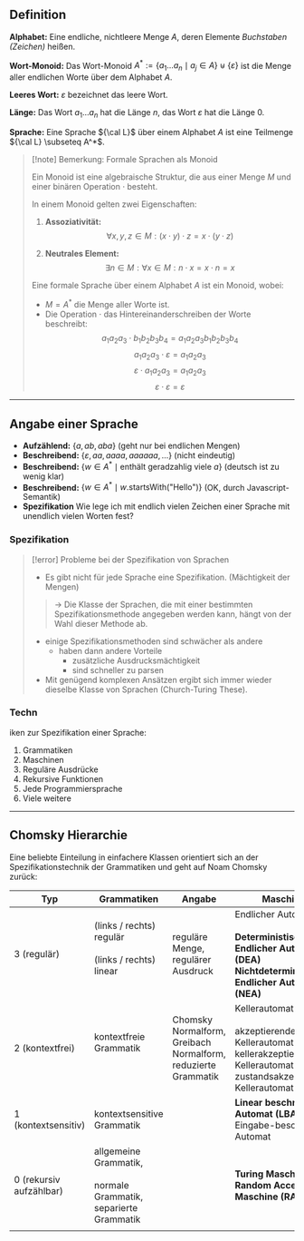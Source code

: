 
## Definition

**Alphabet:** Eine endliche, nichtleere Menge $A$, deren Elemente *Buchstaben (Zeichen)* heißen.

**Wort-Monoid:** Das Wort-Monoid $A^* := \{ a_1 \ldots a_n \mid a_j \in A \} \uplus \{ \varepsilon \}$ ist die Menge aller endlichen Worte über dem Alphabet $A$.

**Leeres Wort:** $\varepsilon$ bezeichnet das leere Wort.

**Länge:** Das Wort $a_1 \ldots a_n$ hat die Länge $n$, das Wort $\varepsilon$ hat die Länge $0$.

**Sprache:** Eine Sprache ${\cal L}$ über einem Alphabet $A$ ist eine Teilmenge ${\cal L} \subseteq A^*$.


>[!note] Bemerkung: Formale Sprachen als Monoid
>
>Ein Monoid ist eine algebraische Struktur, die aus einer Menge $M$ und einer binären Operation $\cdot$ besteht.
>
>In einem Monoid gelten zwei Eigenschaften:
>
>1. **Assoziativität:** 
 >  $$\forall x,y,z \in M: (x \cdot y) \cdot z = x \cdot (y \cdot z)$$
>
>2. **Neutrales Element:** 
 >  $$ \exists n \in M: \forall x \in M: n \cdot x = x \cdot n = x$$
>
>Eine formale Sprache über einem Alphabet $A$ ist ein Monoid, wobei:
>
>- $M = A^*$ die Menge aller Worte ist.
>- Die Operation $\cdot$ das Hintereinanderschreiben der Worte beschreibt:
  $$a_1a_2a_3 \cdot b_1b_2b_3b_4 = a_1a_2a_3b_1b_2b_3b_4$$
  $$a_1a_2a_3 \cdot \varepsilon = a_1a_2a_3$$
  $$  \varepsilon \cdot a_1a_2a_3 = a_1a_2a_3  $$
  $$  \varepsilon \cdot \varepsilon = \varepsilon  $$
  

---

## Angabe einer Sprache

- **Aufzählend:** $\{ a, ab, aba \}$  (geht nur bei endlichen Mengen)
- **Beschreibend:** $\{ \varepsilon, aa, aaaa, aaaaaa, \ldots \}$  (nicht eindeutig)
- **Beschreibend:** $\{ w \in A^* \mid \text{enthält geradzahlig viele } a \}$  (deutsch ist zu wenig klar)
- **Beschreibend:** $\{ w \in A^* \mid w.\text{startsWith("Hello")} \}$  (OK, durch Javascript-Semantik)
- **Spezifikation**  Wie lege ich mit endlich vielen Zeichen einer Sprache mit unendlich vielen Worten fest?
### Spezifikation

>[!error] Probleme bei der Spezifikation von Sprachen
> - Es gibt nicht für jede Sprache eine Spezifikation. (Mächtigkeit der Mengen)
>> <li  style="list-style-type: '-> ';">Die Klasse der Sprachen, die mit einer bestimmten Spezifikationsmethode angegeben werden kann, hängt von der Wahl dieser Methode ab.</li>
> - einige Spezifikationsmethoden sind schwächer als andere
> 	- haben dann andere Vorteile
> 		-  zusätzliche Ausdrucksmächtigkeit
> 		- sind schneller zu parsen
> - Mit genügend komplexen Ansätzen ergibt sich immer wieder dieselbe Klasse von Sprachen (Church-Turing These).



### Techn
iken zur Spezifikation einer Sprache:
1. Grammatiken
2. Maschinen
3. Reguläre Ausdrücke
4. Rekursive Funktionen
5. Jede Programmiersprache
6. Viele weitere

---

## Chomsky Hierarchie

Eine beliebte Einteilung in einfachere Klassen orientiert sich an der Spezifikationstechnik der Grammatiken und geht auf Noam Chomsky zurück:

| **Typ**                 | **Grammatiken**                                                       | Angabe                                                        | **Maschinen**                                                                                                                          |
| ----------------------- | --------------------------------------------------------------------- | ------------------------------------------------------------- | -------------------------------------------------------------------------------------------------------------------------------------- |
| 3 (regulär)             | (links / rechts) regulär<br><br>(links / rechts) linear <br> <br>     | reguläre Menge,  <br>regulärer Ausdruck                       | Endlicher Automat <br> <br> **Deterministischer Endlicher Automat (DEA)** <br> **Nichtdeterministischer Endlicher Automat (NEA)**      |
| 2 (kontextfrei)         | kontextfreie Grammatik <br> <br>                                      | Chomsky Normalform, Greibach Normalform, reduzierte Grammatik | Kellerautomat <br> <br> akzeptierender Kellerautomat <br> kellerakzeptierender Kellerautomat <br> zustandsakzeptierender Kellerautomat |
| 1 (kontextsensitiv)     | kontextsensitive Grammatik                                            |                                                               | **Linear beschränkter Automat (LBA)** <br> Eingabe-beschränkter Automat                                                                |
| 0 (rekursiv aufzählbar) | allgemeine Grammatik, <br><br>normale Grammatik, separierte Grammatik |                                                               | **Turing Maschine (TM)** <br> **Random Access Maschine (RAM)**                                                                         |
|                         |                                                                       |                                                               |                                                                                                                                        |
